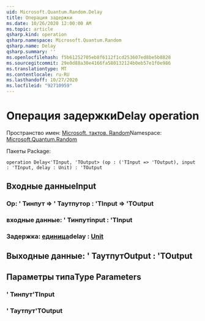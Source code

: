 ```yaml
---
uid: Microsoft.Quantum.Random.Delay
title: Операция задержки
ms.date: 10/26/2020 12:00:00 AM
ms.topic: article
qsharp.kind: operation
qsharp.namespace: Microsoft.Quantum.Random
qsharp.name: Delay
qsharp.summary: ''
ms.openlocfilehash: f5b61252705eb8f6112f1cd253607ed8be5b8828
ms.sourcegitcommit: 29e0d88a30e4166fa580132124b0eb57e1f0e986
ms.translationtype: MT
ms.contentlocale: ru-RU
ms.lasthandoff: 10/27/2020
ms.locfileid: "92710959"
---
```

# <a name="delay-operation"></a><span data-ttu-id="d6812-102">Операция задержки</span><span class="sxs-lookup"><span data-stu-id="d6812-102">Delay operation</span></span>

<span data-ttu-id="d6812-103">Пространство имен: [Microsoft. тактов. Random](xref:Microsoft.Quantum.Random)</span><span class="sxs-lookup"><span data-stu-id="d6812-103">Namespace: [Microsoft.Quantum.Random](xref:Microsoft.Quantum.Random)</span></span>

<span data-ttu-id="d6812-104">Пакеты [](https://nuget.org/packages/)</span><span class="sxs-lookup"><span data-stu-id="d6812-104">Package: [](https://nuget.org/packages/)</span></span>




```qsharp
operation Delay<'TInput, 'TOutput> (op : ('TInput => 'TOutput), input : 'TInput, delay : Unit) : 'TOutput
```


## <a name="input"></a><span data-ttu-id="d6812-105">Входные данные</span><span class="sxs-lookup"><span data-stu-id="d6812-105">Input</span></span>

### <a name="op--tinput--toutput"></a><span data-ttu-id="d6812-106">Op: ' Тинпут => ' Таутпут</span><span class="sxs-lookup"><span data-stu-id="d6812-106">op : 'TInput => 'TOutput</span></span> 




### <a name="input--tinput"></a><span data-ttu-id="d6812-107">входные данные: ' Тинпут</span><span class="sxs-lookup"><span data-stu-id="d6812-107">input : 'TInput</span></span>




### <a name="delay--unit"></a><span data-ttu-id="d6812-108">Задержка: [единица](xref:microsoft.quantum.lang-ref.unit)</span><span class="sxs-lookup"><span data-stu-id="d6812-108">delay : [Unit](xref:microsoft.quantum.lang-ref.unit)</span></span>





## <a name="output--toutput"></a><span data-ttu-id="d6812-109">Выходные данные: ' Таутпут</span><span class="sxs-lookup"><span data-stu-id="d6812-109">Output : 'TOutput</span></span>



## <a name="type-parameters"></a><span data-ttu-id="d6812-110">Параметры типа</span><span class="sxs-lookup"><span data-stu-id="d6812-110">Type Parameters</span></span>

### <a name="tinput"></a><span data-ttu-id="d6812-111">' Тинпут</span><span class="sxs-lookup"><span data-stu-id="d6812-111">'TInput</span></span>


### <a name="toutput"></a><span data-ttu-id="d6812-112">' Таутпут</span><span class="sxs-lookup"><span data-stu-id="d6812-112">'TOutput</span></span>

